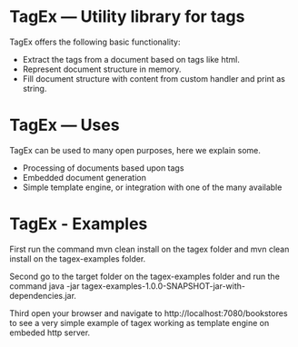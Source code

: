TagEx — Utility library for tags
==================================================

TagEx offers the following basic functionality:

- Extract the tags from a document based on tags like html.
- Represent document structure in memory.
- Fill document structure with content from custom handler and print as string.

TagEx — Uses
==================================================

TagEx can be used to many open purposes, here we explain some.

- Processing of documents based upon tags
- Embedded document generation
- Simple template engine, or integration with one of the many available

TagEx - Examples
==================================================

First run the command mvn clean install on the tagex folder and mvn clean install on the tagex-examples folder.

Second go to the target folder on the tagex-examples folder and run the command java -jar tagex-examples-1.0.0-SNAPSHOT-jar-with-dependencies.jar.

Third open your browser and navigate to http://localhost:7080/bookstores to see a very simple example of tagex working as template engine on embeded http server.